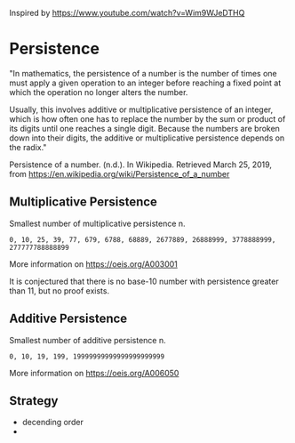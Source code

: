 Inspired by https://www.youtube.com/watch?v=Wim9WJeDTHQ
# Persistence
"In mathematics, the persistence of a number is the number of times one must apply a given operation to an integer before reaching a fixed point at which the operation no longer alters the number.

Usually, this involves additive or multiplicative persistence of an integer, which is how often one has to replace the number by the sum or product of its digits until one reaches a single digit. Because the numbers are broken down into their digits, the additive or multiplicative persistence depends on the radix."

Persistence of a number. (n.d.). In Wikipedia. Retrieved March 25, 2019, from https://en.wikipedia.org/wiki/Persistence_of_a_number
## Multiplicative Persistence
Smallest number of multiplicative persistence n.

```0, 10, 25, 39, 77, 679, 6788, 68889, 2677889, 26888999, 3778888999, 277777788888899```

More information on https://oeis.org/A003001

It is conjectured that there is no base-10 number with persistence greater than 11, but no proof exists.
## Additive Persistence
Smallest number of additive persistence n.

```0, 10, 19, 199, 19999999999999999999999```

More information on https://oeis.org/A006050
## Strategy
- decending order
- 
